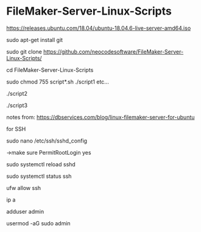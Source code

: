 # FileMaker-Server-Linux-Scripts

https://releases.ubuntu.com/18.04/ubuntu-18.04.6-live-server-amd64.iso



sudo apt-get install git

sudo git clone https://github.com/neocodesoftware/FileMaker-Server-Linux-Scripts/

cd FileMaker-Server-Linux-Scripts

sudo chmod 755 script*.sh
./script1 etc...

./script2

./script3

notes from: https://dbservices.com/blog/linux-filemaker-server-for-ubuntu


for SSH

sudo nano /etc/ssh/sshd_config

->make sure PermitRootLogin yes

sudo systemctl reload sshd

sudo systemctl status ssh

ufw allow ssh




ip a

adduser admin

usermod -aG sudo admin

